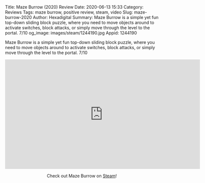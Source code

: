 Title: Maze Burrow (2020) Review
Date: 2020-06-13 15:33
Category: Reviews
Tags: maze burrow, positive review, steam, video
Slug: maze-burrow-2020
Author: Hexadigital
Summary: Maze Burrow is a simple yet fun top-down sliding block puzzle, where you need to move objects around to activate switches, block attacks, or simply move through the level to the portal. 7/10
og_image: images/steam/1244190.jpg
Appid: 1244190

Maze Burrow is a simple yet fun top-down sliding block puzzle, where you need to move objects around to activate switches, block attacks, or simply move through the level to the portal. 7/10

<center><iframe src="https://www.youtube.com/embed/PoQR0FoB80k?feature=oembed" allow="accelerometer; autoplay; encrypted-media; gyroscope; picture-in-picture" width="640" height="360" frameborder="0"></iframe>

Check out Maze Burrow on [Steam](https://store.steampowered.com/app/1244190/?curator_clanid=34633900)!</center>